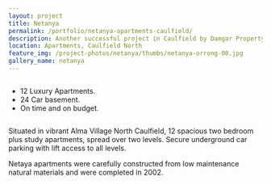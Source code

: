 ```yaml
---
layout: project
title: Netanya
permalink: /portfolio/netanya-apartments-caulfield/
description: Another successful project in Caulfield by Damgar Property Group, Melbourne.
location: Apartments, Caulfield North
feature_img: /project-photos/netanya/thumbs/netanya-orrong-00.jpg
gallery_name: netanya
---
```


<div class="row project-detail-content">
  <div class="small-11 medium-10 medium-offset-1 columns">
    <div class="row">
      <div class="large-6 columns">
        <div class="column">
          <ul class="project-detail-lead">
            <li>12 Luxury Apartments.</li>
            <li>24 Car basement.</li>
            <li>On time and on budget.</li>
          </ul>
        </div>
      </div>
      <div class="large-6 columns float-left">
        <div class="column">
          <p>Situated in vibrant Alma Village North Caulfield, 12 spacious two bedroom plus study apartments, spread over two levels. Secure underground car parking with lift access to all levels.</p>
          <p>Netaya apartments were carefully constructed from low maintenance natural materials and were completed in 2002.</p>
        </div>
      </div>
    </div>
  </div>
</div>
